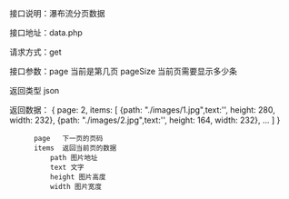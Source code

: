 接口说明：瀑布流分页数据

接口地址：data.php

请求方式：get

接口参数：page 当前是第几页    pageSize 当前页需要显示多少条

返回类型  json

返回数据： {
            page: 2,
            items: [
              {path: "./images/1.jpg",text:'', height: 280, width: 232},
              {path: "./images/2.jpg",text:'', height: 164, width: 232},
              ...
            ]
          }

          page   下一页的页码
          items  返回当前页的数据
              path 图片地址
              text 文字
              height 图片高度
              width 图片宽度
